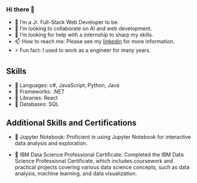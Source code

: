 ### Hi there 👋

<!--
**nancyliqn91/nancyliqn91** is a ✨ _special_ ✨ repository because its `README.md` (this file) appears on your GitHub profile.
-->

- 🔭 I’m a Jr. Full-Stack Web Developer to be.
- 👯 I’m looking to collaborate on AI and web development.
- 🤔 I’m looking for help with a internship to sharp my skills.
- 📫 How to reach me: Please see my [linkedin](www.linkedin.com/in/qian-li-calla) for more information.
- ⚡ Fun fact: I used to work as a engineer for many years.

## Skills
- 🌱 Languages: c#, JavaScript, Python, Java
- 🌱 Frameworks: .NET
- 🌱 Libraries: React
- 🌱 Databases: SQL

## Additional Skills and Certifications

- 🌱 Jupyter Notebook: Proficient in using Jupyter Notebook for interactive data analysis and exploration.

- 🌱 IBM Data Science Professional Certificate: Completed the IBM Data Science Professional Certificate, which includes coursework and practical projects covering various data science concepts, such as data analysis, machine learning, and data visualization.
